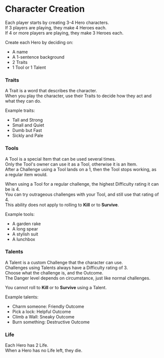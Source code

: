 # Character Creation

Each player starts by creating 3-4 Hero characters.  
If 3 players are playing, they make 4 Heroes each.  
If 4 or more players are playing, they make 3 Heroes each.

Create each Hero by deciding on:

- A name
- A 1-sentence background
- 2 Traits
- 1 Tool or 1 Talent

### Traits

A Trait is a word that describes the character.  
When you play the character, use their Traits to decide how they act and what they can do.

Example traits:

- Tall and Strong
- Small and Quiet
- Dumb but Fast
- Sickly and Pale

### Tools

A Tool is a special Item that can be used several times.  
Only the Tool's owner can use it as a Tool, otherwise it is an Item.  
After a Challenge using a Tool lands on a 1, then the Tool stops working, as a regular item would.

When using a Tool for a regular challenge, the highest Difficulty rating it can be is 4.  
You can try outrageous challenges with your Tool, and still use that rating of 4.  
This ability does not apply to rolling to **Kill** or to **Survive**.

Example tools:

- A garden rake
- A long spear
- A stylish suit
- A lunchbox

### Talents

A Talent is a custom Challenge that the character can use.  
Challenges using Talents always have a Difficulty rating of 3.  
Choose what the challenge is, and the Outcome.  
The Danger level depends on circumstance, just like normal challenges.

You cannot roll to **Kill** or to **Survive** using a Talent.

Example talents:

- Charm someone: Friendly Outcome
- Pick a lock: Helpful Outcome
- Climb a Wall: Sneaky Outcome
- Burn something: Destructive Outcome

### Life

Each Hero has 2 Life.  
When a Hero has no Life left, they die.
